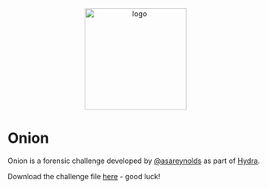 <div id="top" align="center">
<img src="https://github.com/ethanpinter/hydra/blob/main/Onion/src/onion.png" alt="logo" width="200px"/>
</div>

# Onion

Onion is a forensic challenge developed by [@asareynolds](https://github.com/asareynolds) as part of [Hydra](https://github.com/ethanpinter/hydra). 

Download the challenge file [here](https://pennstateoffice365-my.sharepoint.com/:u:/g/personal/amr8356_psu_edu/EVPad2qbCA5BqPYFtboFGgAB8nNlKDyZqPsAA-OaVXD_8Q) - good luck!